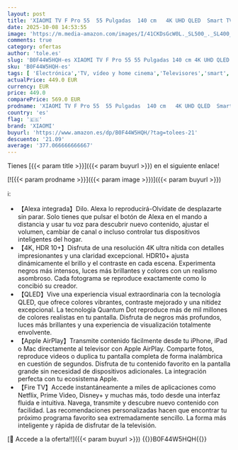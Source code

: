```yaml
---
layout: post
title: 'XIAOMI TV F Pro 55  55 Pulgadas  140 cm   4K UHD QLED  Smart TV  Fire TV  Control por Voz Alexa  HDR10+  Modo Game Boost 120Hz  MEMC  2GB+32GB  Compatible con Apple AirPlay  2025'
date: 2025-10-08 14:53:55
image: 'https://m.media-amazon.com/images/I/41CKDsGcW0L._SL500_._SL400_.jpg'
comments: true
category: ofertas
author: 'tole.es'
slug: 'B0F44W5HQH-es XIAOMI TV F Pro 55 55 Pulgadas 140 cm 4K UHD QLED Smart TV...'
sku: 'B0F44W5HQH-es'
tags: [ 'Electrónica','TV, vídeo y home cinema','Televisores','smart','tv','xiaomi','🇪🇸', ]
actualPrice: 449.0 EUR
currency: EUR
price: 449.0
comparePrice: 569.0 EUR
prodname: 'XIAOMI TV F Pro 55  55 Pulgadas  140 cm   4K UHD QLED  Smart TV  Fire TV  Control por Voz Alexa  HDR10+  Modo Game Boost 120Hz  MEMC  2GB+32GB  Compatible con Apple AirPlay  2025'
country: 'es'
flag: '🇪🇸'
brand: 'XIAOMI'
buyurl: 'https://www.amazon.es/dp/B0F44W5HQH/?tag=tolees-21'
descuento: '21.09'
average: '377.066666666667'
---
```


Tienes [{{< param title >}}]({{< param buyurl >}}) en el siguiente enlace!

[![{{< param prodname >}}]({{< param image >}})]({{< param buyurl >}})

ℹ️:

- 【Alexa integrada】Dilo. Alexa lo reproducirá-Olvídate de desplazarte sin parar. Solo tienes que pulsar el botón de Alexa en el mando a distancia y usar tu voz para descubrir nuevo contenido, ajustar el volumen, cambiar de canal o incluso controlar tus dispositivos inteligentes del hogar.
- 【4K, HDR 10+】Disfruta de una resolución 4K ultra nítida con detalles impresionantes y una claridad excepcional. HDR10+ ajusta dinámicamente el brillo y el contraste en cada escena. Experimenta negros más intensos, luces más brillantes y colores con un realismo asombroso. Cada fotograma se reproduce exactamente como lo concibió su creador.
- 【QLED】Vive una experiencia visual extraordinaria con la tecnología QLED, que ofrece colores vibrantes, contraste mejorado y una nitidez excepcional. La tecnología Quantum Dot reproduce más de mil millones de colores realistas en tu pantalla. Disfruta de negros más profundos, luces más brillantes y una experiencia de visualización totalmente envolvente.
- 【Apple AirPlay】Transmite contenido fácilmente desde tu iPhone, iPad o Mac directamente al televisor con Apple AirPlay. Comparte fotos, reproduce videos o duplica tu pantalla completa de forma inalámbrica en cuestión de segundos. Disfruta de tu contenido favorito en la pantalla grande sin necesidad de dispositivos adicionales. La integración perfecta con tu ecosistema Apple.
- 【Fire TV】Accede instantáneamente a miles de aplicaciones como Netflix, Prime Video, Disney+ y muchas más, todo desde una interfaz fluida e intuitiva. Navega, transmite y descubre nuevo contenido con facilidad. Las recomendaciones personalizadas hacen que encontrar tu próximo programa favorito sea extremadamente sencillo. La forma más inteligente y rápida de disfrutar de la televisión.

[🛒 Accede a la oferta!!]({{< param buyurl >}})
{{<world>}}B0F44W5HQH{{</world>}}
